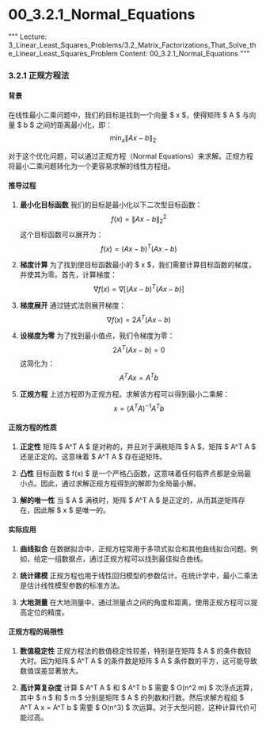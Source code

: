 # 00_3.2.1_Normal_Equations

"""
Lecture: 3_Linear_Least_Squares_Problems/3.2_Matrix_Factorizations_That_Solve_the_Linear_Least_Squares_Problem
Content: 00_3.2.1_Normal_Equations
"""

### 3.2.1 正规方程法

#### 背景
在线性最小二乘问题中，我们的目标是找到一个向量 $ x $，使得矩阵 $ A $ 与向量 $ b $ 之间的距离最小化，即：
$$ \min_x \|Ax - b\|_2 $$

对于这个优化问题，可以通过正规方程（Normal Equations）来求解。正规方程将最小二乘问题转化为一个更容易求解的线性方程组。

#### 推导过程

1. **最小化目标函数**
   我们的目标是最小化以下二次型目标函数：
   $$ f(x) = \|Ax - b\|_2^2 $$
   这个目标函数可以展开为：
   $$ f(x) = (Ax - b)^T (Ax - b) $$
   
2. **梯度计算**
   为了找到使目标函数最小的 $ x $，我们需要计算目标函数的梯度，并使其为零。首先，计算梯度：
   $$ \nabla f(x) = \nabla [(Ax - b)^T (Ax - b)] $$

3. **梯度展开**
   通过链式法则展开梯度：
   $$ \nabla f(x) = 2A^T(Ax - b) $$
   
4. **设梯度为零**
   为了找到最小值点，我们令梯度为零：
   $$ 2A^T(Ax - b) = 0 $$
   这简化为：
   $$ A^T A x = A^T b $$

5. **正规方程**
   上述方程即为正规方程。求解该方程可以得到最小二乘解：
   $$ x = (A^T A)^{-1} A^T b $$

#### 正规方程的性质

1. **正定性**
   矩阵 $ A^T A $ 是对称的，并且对于满秩矩阵 $ A $，矩阵 $ A^T A $ 还是正定的。这意味着 $ A^T A $ 存在逆矩阵。

2. **凸性**
   目标函数 $ f(x) $ 是一个严格凸函数，这意味着任何临界点都是全局最小点。因此，通过求解正规方程得到的解即为全局最小解。

3. **解的唯一性**
   当 $ A $ 满秩时，矩阵 $ A^T A $ 是正定的，从而其逆矩阵存在，因此解 $ x $ 是唯一的。

#### 实际应用

1. **曲线拟合**
   在数据拟合中，正规方程常用于多项式拟合和其他曲线拟合问题。例如，给定一组数据点，通过正规方程可以找到最佳拟合曲线。

2. **统计建模**
   正规方程也用于线性回归模型的参数估计。在统计学中，最小二乘法是估计线性模型参数的标准方法。

3. **大地测量**
   在大地测量中，通过测量点之间的角度和距离，使用正规方程可以提高定位的精度。

#### 正规方程的局限性

1. **数值稳定性**
   正规方程法的数值稳定性较差，特别是在矩阵 $ A $ 的条件数较大时。因为矩阵 $ A^T A $ 的条件数是矩阵 $ A $ 条件数的平方，这可能导致数值误差显著放大。

2. **高计算复杂度**
   计算 $ A^T A $ 和 $ A^T b $ 需要 $ O(n^2 m) $ 次浮点运算，其中 $ n $ 和 $ m $ 分别是矩阵 $ A $ 的列数和行数。然后求解方程组 $ A^T A x = A^T b $ 需要 $ O(n^3) $ 次运算。对于大型问题，这种计算代价可能过高。